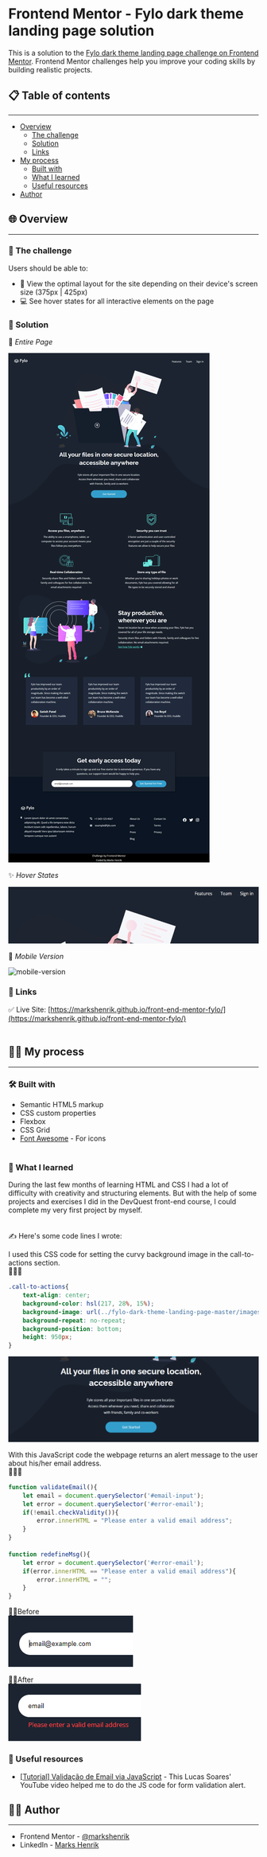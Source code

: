 # Frontend Mentor - Fylo dark theme landing page solution

This is a solution to the [Fylo dark theme landing page challenge on Frontend Mentor](https://www.frontendmentor.io/challenges/fylo-dark-theme-landing-page-5ca5f2d21e82137ec91a50fd). Frontend Mentor challenges help you improve your coding skills by building realistic projects. 


## 📋 Table of contents
<hr>

- [Overview](#overview)
  - [The challenge](#the-challenge)
  - [Solution](#solution)
  - [Links](#links)
- [My process](#my-process)
  - [Built with](#built-with)
  - [What I learned](#what-i-learned)
  - [Useful resources](#useful-resources)
- [Author](#author)


## 🌐 Overview
<hr>

### 🧭 The challenge

Users should be able to:

- 📱 View the optimal layout for the site depending on their device's screen size (375px | 425px)
- 💻 See hover states for all interactive elements on the page

### 🎯 Solution

📄 _Entire Page_

![Design solution for the Fylo dark theme landing page challenge](./fylo-dark-theme-landing-page-master/design/design-solution.png)

✨ _Hover States_


![hover-state](./fylo-dark-theme-landing-page-master/design/hover-state.gif)

📲 _Mobile Version_

![mobile-version](./fylo-dark-theme-landing-page-master/design/mobile-version.gif)
### 🔗 Links

<!-- ✅ Solution URL: [Add solution URL here](https://your-solution-url.com) -->

✅ Live Site: [https://markshenrik.github.io/front-end-mentor-fylo/](https://markshenrik.github.io/front-end-mentor-fylo/)
<br><br>

## 👨‍💻 My process
<hr>

### 🛠 Built with

- Semantic HTML5 markup
- CSS custom properties
- Flexbox
- CSS Grid
- [Font Awesome](https://fontawesome.com/) - For icons
<br><br>

### 🚀 What I learned

During the last few months of learning HTML and CSS I had a lot of difficulty with creativity and structuring elements.
But with the help of some projects and exercises I did in the DevQuest front-end course, I could complete my very first project by myself.   
<br>
<br>
✍ Here's some code lines I wrote:

I used this CSS code for setting the curvy background image in the call-to-actions section.
<br>
🎨🎨🎨   
```css
.call-to-actions{
    text-align: center;
    background-color: hsl(217, 28%, 15%);
    background-image: url(../fylo-dark-theme-landing-page-master/images/bg-curvy-desktop.svg);
    background-repeat: no-repeat;
    background-position: bottom;
    height: 950px;
}
```

![curvy-background](./fylo-dark-theme-landing-page-master/design/curvy-background.png)

With this JavaScript code the webpage returns an alert message to the user about his/her email address.
<br>
🧠🧠🧠
```js
function validateEmail(){
    let email = document.querySelector('#email-input');
    let error = document.querySelector('#error-email');
    if(!email.checkValidity()){
        error.innerHTML = "Please enter a valid email address";
    }
}

function redefineMsg(){
    let error = document.querySelector('#error-email');
    if(error.innerHTML == "Please enter a valid email address"){
        error.innerHTML = "";
    }
}
```
💁‍♂️Before 
<br>
![email-input](./fylo-dark-theme-landing-page-master/design/email-input.png) 

🙅‍♂️After 
<br>
![error-message](./fylo-dark-theme-landing-page-master/design/error-message.png)


### 🔧 Useful resources

- [[Tutorial] Validação de Email via JavaScript](https://www.youtube.com/watch?v=0EHlU55ZfbA&list=WL&index=1) - This Lucas Soares' YouTube video helped me to do the JS code for form validation alert.

## 🙋‍♂️ Author
<hr>

- Frontend Mentor - [@markshenrik](https://www.frontendmentor.io/profile/markshenrik)
- LinkedIn - [Marks Henrik](https://www.linkedin.com/in/marks-henrik)

